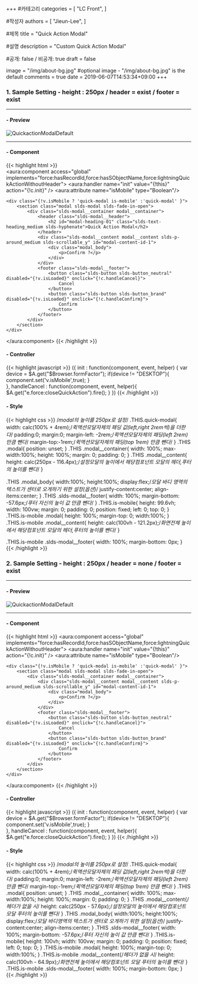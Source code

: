 +++
#카테고리
categories = [
    "LC Front",
]

#작성자
authors = [
    "Jieun-Lee",
]

#제목
title = "Quick Action Modal"

#설명
description = "Custom Quick Action Modal"

#공개: false / 비공개: true
draft = false


image = "/img/about-bg.jpg" #optional image - "/img/about-bg.jpg" is the default
comments = true
date = 2019-06-07T14:53:34+09:00
+++

<!-- 게시글 내용 -->
### 1. Sample Setting - height : 250px / header = exist / footer = exist

---

#### - Preview
![QuickactionModalDefault](http://localhost:1313/img/post_img/quick01.jpg "QuickactionModalDefault")

---

#### - Component   
{{< highlight html >}}    
<aura:component access="global" implements="force:hasRecordId,force:hasSObjectName,force:lightningQuickActionWithoutHeader">
    <aura:handler name="init" value="{!this}" action="{!c.init}" /> 
    <aura:attribute name="isMobile" type="Boolean"/>

    <div class="{!v.isMobile ? 'quick-modal is-mobile' :'quick-modal' }">
        <section class="modal slds-modal slds-fade-in-open">
            <div class="slds-modal__container modal__container">
                <header class="slds-modal__header">
                    <h2 id="modal-heading-01" class="slds-text-heading_medium slds-hyphenate">Quick Action Modal</h2>
                </header>
                <div class="slds-modal__content modal__content slds-p-around_medium slds-scrollable_y" id="modal-content-id-1">
                    <div class="modal_body">
                        <p>Confirm ?</p>
                    </div>
                </div>
                <footer class="slds-modal__footer">
                    <button class="slds-button slds-button_neutral" disabled="{!v.isLoaded}" onclick="{!c.handleCancel}">
                        Cancel
                    </button>
                    <button class="slds-button slds-button_brand" disabled="{!v.isLoaded}" onclick="{!c.handleConfirm}">
                        Confirm
                    </button>
                </footer>
            </div>
        </section>
    </div>
</aura:component>
{{< /highlight >}}
<br>
#### - Controller
{{< highlight javascript >}}
({
    init : function(component, event, helper) {
        var device = $A.get("$Browser.formFactor");
        if(device != "DESKTOP"){
            component.set('v.isMobile',true);
        }    
    },
    handleCancel : function(component, event, helper){
        $A.get("e.force:closeQuickAction").fire();
    }
})
{{< /highlight >}}
<br>
#### - Style
{{< highlight css >}}
/*modal의 높이를 250px로 설정*/
.THIS.quick-modal{
    width: calc(100% + 4rem);/*퀵액션모달자체의 패딩 값(left,right 2rem씩)을 더한다*/
    padding:0;
    margin:0;
    margin-left: -2rem;/*퀵액션모달자체의 패딩(left 2rem)만큼 뺀다*/
    margin-top:-1rem;/*퀵액션모달자체의 패딩(top 1rem) 만큼 뺀다*/
}
.THIS .modal{
    position: unset;
}
.THIS .modal__container{ 
    width: 100%;
    max-width:100%;
    height: 100%;
    margin: 0;
    padding: 0; 
}
.THIS .modal__content{
    height: calc(250px - 116.4px);/*설정모달의 높이에서 해당컴포넌트 모달의 헤더,푸터의 높이를 뺀다*/
}

.THIS .modal_body{
    width:100%;
    height:100%;
    display:flex;/*모달 바디 영역의 텍스트가 센터로 오게하기 위한 설정(옵션)*/
    justify-content:center;
    align-items:center;
}
.THIS .slds-modal__footer{
    width: 100%;
    margin-bottom: -57.6px;/*푸터 자신의 높이 값 만큼 뺀다*/
}
.THIS.is-mobile{
    height: 99.6vh;
    width: 100vw;
    margin: 0;
    padding: 0;
    position: fixed;
    left: 0;
    top: 0;
}
.THIS.is-mobile .modal{
    height: 100%;
    margin-top: 0;
    width:100%;
}
.THIS.is-mobile .modal__content{
    height: calc(100vh - 121.2px);/*화면전체 높이에서 해당컴포넌트 모달의 헤더,푸터의 높이를 뺀다*/
}

.THIS.is-mobile .slds-modal__footer{
    width: 100%;
    margin-bottom: 0px;
}
{{< /highlight >}}
<br>

### 2. Sample Setting - height : 250px / header = none / footer = exist
---

#### - Preview
![QuickactionModalDefault](http://localhost:1313/img/post_img/quick02.jpg "QuickactionModalDefault")

---

#### - Component
{{< highlight html >}}
<aura:component access="global" implements="force:hasRecordId,force:hasSObjectName,force:lightningQuickActionWithoutHeader">
    <aura:handler name="init" value="{!this}" action="{!c.init}" /> 
    <aura:attribute name="isMobile" type="Boolean"/>

    <div class="{!v.isMobile ? 'quick-modal is-mobile' :'quick-modal' }">
        <section class="modal slds-modal slds-fade-in-open">
            <div class="slds-modal__container modal__container">
                <div class="slds-modal__content modal__content slds-p-around_medium slds-scrollable_y" id="modal-content-id-1">
                    <div class="modal_body">
                        <p>Confirm ?</p>
                    </div>
                </div>
                <footer class="slds-modal__footer">
                    <button class="slds-button slds-button_neutral" disabled="{!v.isLoaded}" onclick="{!c.handleCancel}">
                        Cancel
                    </button>
                    <button class="slds-button slds-button_brand" disabled="{!v.isLoaded}" onclick="{!c.handleConfirm}">
                        Confirm
                    </button>
                </footer>
            </div>
        </section>
    </div>
</aura:component>
{{< /highlight >}}
<br>
#### - Controller
{{< highlight javascript >}}
({
    init : function(component, event, helper) {
        var device = $A.get("$Browser.formFactor");
        if(device != "DESKTOP"){
            component.set('v.isMobile',true);
        }    
    },
    handleCancel : function(component, event, helper){
        $A.get("e.force:closeQuickAction").fire();
    }
})
{{< /highlight >}}
<br>
#### - Style
{{< highlight css >}}
/*modal의 높이를 250px로 설정*/
.THIS.quick-modal{
    width: calc(100% + 4rem);/*퀵액션모달자체의 패딩 값(left,right 2rem씩)을 더한다*/
    padding:0;
    margin:0;
    margin-left: -2rem;/*퀵액션모달자체의 패딩(left 2rem)만큼 뺀다*/
    margin-top:-1rem;/*퀵액션모달자체의 패딩(top 1rem) 만큼 뺀다*/
}
.THIS .modal{
    position: unset;
}
.THIS .modal__container{ 
    width: 100%;
    max-width:100%;
    height: 100%;
    margin: 0;
    padding: 0; 
}
.THIS .modal__content{/*헤더가 없을 시*/
    height: calc(250px - 57.6px);/*설정모달의 높이에서 해당컴포넌트 모달 푸터의 높이를 뺀다*/
}
.THIS .modal_body{
    width:100%;
    height:100%;
    display:flex;/*모달 바디영역의 텍스트가 센터로 오게하기 위한 설정(옵션)*/
    justify-content:center;
    align-items:center;
}
.THIS .slds-modal__footer{
    width: 100%;
    margin-bottom: -57.6px;/*푸터 자신의 높이 값 만큼 뺀다*/
}
.THIS.is-mobile{
    height: 100vh;
    width: 100vw;
    margin: 0;
    padding: 0;
    position: fixed;
    left: 0;
    top: 0;
}
.THIS.is-mobile .modal{
    height: 100%;
    margin-top: 0;
    width:100%;
}
.THIS.is-mobile .modal__content{/*헤더가 없을 시*/
    height: calc(100vh - 64.9px);/*화면전체 높이에서 해당컴포넌트 모달 푸터의 높이를 뺀다*/
}
.THIS.is-mobile .slds-modal__footer{
    width: 100%;
    margin-bottom: 0px;
}
{{< /highlight >}}